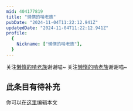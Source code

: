 ```yaml
---
mid: 404177819
title: "懒惰的啃老族"
pubDate: "2024-11-04T11:22:12.941Z"
updatedDate: "2024-11-04T11:22:12.941Z"
profile:
  {
    Nickname: ["懒惰的啃老族"],
  }
---
```


关注[懒惰的啃老族](https://space.bilibili.com/404177819)谢谢喵~ 关注[懒惰的啃老族](https://space.bilibili.com/404177819)谢谢喵~

## 此条目有待补充
你可以在[这里](https://github.com/Yuhanawa/VTuber.ICU-Content/edit/master/v/懒惰的啃老族/index.md)编辑本文
